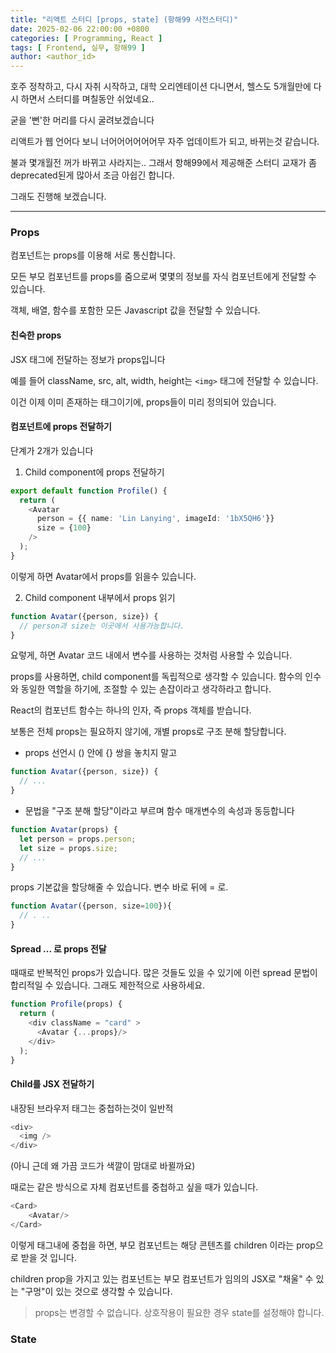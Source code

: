 ```yaml
---
title: "리액트 스터디 [props, state] (항해99 사전스터디)"
date: 2025-02-06 22:00:00 +0800
categories: [ Programming, React ]
tags: [ Frontend, 실무, 항해99 ]
author: <author_id>   
---
```


호주 정착하고, 다시 자취 시작하고, 대학 오리엔테이션 다니면서, 헬스도 5개월만에 다시 하면서 스터디를 며칠동안 쉬었네요..

굳을 '뻔'한 머리를 다시 굴려보겠습니다

리액트가 웹 언어다 보니 너어어어어어어무 자주 업데이트가 되고, 바뀌는것 같습니다.

불과 몇개월전 꺼가 바뀌고 사라지는.. 그래서 항해99에서 제공해준 스터디 교재가 좀 deprecated된게 많아서 조금 아쉽긴 합니다.

그래도 진행해 보겠습니다.

---

### Props

컴포넌트는 props를 이용해 서로 통신합니다.

모든 부모 컴포넌트를 props를 줌으로써 몇몇의 정보를 자식 컴포넌트에게 전달할 수 있습니다.

객체, 배열, 함수를 포함한 모든 Javascript 값을 전달할 수 있습니다.

#### 친숙한 props
JSX 태그에 전달하는 정보가 props입니다

예를 들어 className, src, alt, width, height는 ```<img>``` 태그에 전달할 수 있습니다.

이건 이제 이미 존재하는 태그이기에, props들이 미리 정의되어 있습니다.

#### 컴포넌트에 props 전달하기
 
단계가 2개가 있습니다
1. Child component에 props 전달하기

```typescript
export default function Profile() {
  return (
    <Avatar
      person = {{ name: 'Lin Lanying', imageId: '1bX5QH6'}}
      size = {100}
    />
  );
}
```

이렇게 하면 Avatar에서 props를 읽을수 있습니다.

2. Child component 내부에서 props 읽기

```typescript
function Avatar({person, size}) {
  // person과 size는 이곳에서 사용가능합니다.
}
```

요렇게, 하면 Avatar 코드 내에서 변수를 사용하는 것처럼 사용할 수 있습니다.

props를 사용하면, child component를 독립적으로 생각할 수 있습니다.
함수의 인수와 동일한 역할을 하기에, 조절할 수 있는 손잡이라고 생각하라고 합니다.

React의 컴포넌트 함수는 하나의 인자, 즉 props 객체를 받습니다.

보통은 전체 props는 필요하지 않기에, 개별 props로 구조 분해 할당합니다.

- props 선언시 () 안에 {} 쌍을 놓치지 말고
```typescript
function Avatar({person, size}) {
  // ...
}
```

- 문법을 "구조 분해 할당"이라고 부르며 함수 매개변수의 속성과 동등합니다
```typescript
function Avatar(props) {
  let person = props.person;
  let size = props.size;
  // ...
}
```
props 기본값을 할당해줄 수 있습니다. 변수 바로 뒤에 = 로.
```typescript
function Avatar({person, size=100}){
  // . ..
}
```

#### Spread ... 로 props 전달
때때로 반복적인 props가 있습니다.
많은 것들도 있을 수 있기에 이런 spread 문법이 합리적일 수 있습니다. 
그래도 제한적으로 사용하세요.

```typescript
function Profile(props) {
  return (
    <div className = "card" >
      <Avatar {...props}/>
    </div>
  );
}
```

#### Child를 JSX 전달하기

내장된 브라우저 태그는 중첩하는것이 일반적
```typescript
<div>
  <img />
</div>
```
(아니 근데 왜 가끔 코드가 색깔이 맘대로 바뀔까요)

때로는 같은 방식으로 자체 컴포넌트를 중첩하고 싶을 때가 있습니다.
```typescript
<Card>
    <Avatar/>
</Card>
```

이렇게 태그내에 중첩을 하면, 부모 컴포넌트는 해당 콘텐츠를 children 이라는 prop으로 받을 것 입니다.

children prop을 가지고 있는 컴포넌트는 부모 컴포넌트가 임의의 JSX로 "채울" 수 있는 "구멍"이 있는 것으로 생각할 수 있습니다.

> props는 변경할 수 없습니다. 상호작용이 필요한 경우 state를 설정해야 합니다.

### State

